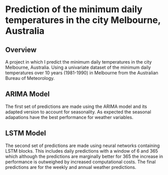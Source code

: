 # Prediction of the minimum daily temperatures in the city Melbourne, Australia

## Overview

A project in which I predict the minimum daily temperatures in the city Melbourne, Australia. Using a univariate dataset of the minimum daily temperatures over 10 years (1981-1990) in Melbourne from the Australian Bureau of Meteorology.

## ARIMA Model

The first set of predictions are made using the ARIMA model and its adapted version to account for seasonality. As expected the seasonal adapations have the best performance for weather variables. 

## LSTM Model

The second set of predictions are made using neural networks containing LSTM blocks. This includes daily predictions with a window of 6 and 365 which although the predictions are marginally better for 365 the increase in performance is outweighed by increased computational costs. The final predictions are for the weekly and annual weather predictions.
